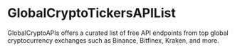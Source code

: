 # GlobalCryptoTickersAPIList
GlobalCryptoAPIs offers a curated list of free API endpoints from top global cryptocurrency exchanges such as Binance, Bitfinex, Kraken, and more.
